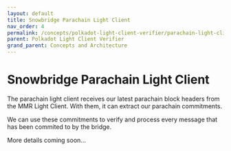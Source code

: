 ```yaml
---
layout: default
title: Snowbridge Parachain Light Client
nav_order: 4
permalink: /concepts/polkadot-light-client-verifier/parachain-light-client
parent: Polkadot Light Client Verifier
grand_parent: Concepts and Architecture
---
```

# Snowbridge Parachain Light Client

The parachain light client receives our latest parachain block headers from the MMR Light Client. With them, it can extract our parachain commitments.

We can use these commitments to verify and process every message that has been commited to by the bridge.

More details coming soon...

